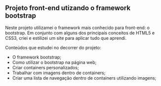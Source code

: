 ## Projeto front-end utizando o framework bootstrap 

Neste projeto utilizamei o framework mais conhecido para front-end: o bootstrap. Em conjunto com alguns dos principais conceitos de HTML5 e CSS3, criei e estilizei um site para aplicar tudo que aprendi.

Conteúdos que estudei no decorrer do projeto:

- O framework bootstrap;
- Como utilizar o bootstrap na página web;
- Criar containers personalizados;
- Trabalhar com imagens dentro de containers;
- Criar uma lista de navegação dentro de containers utilizando imagens;
